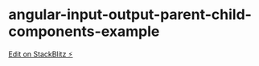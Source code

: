 # angular-input-output-parent-child-components-example

[Edit on StackBlitz ⚡️](https://stackblitz.com/edit/angular-input-output-parent-child-components-example)